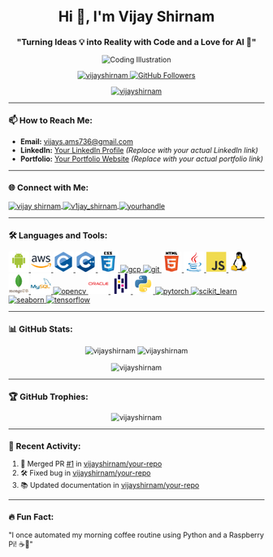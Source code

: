 <h1 align="center">Hi 👋, I'm Vijay Shirnam</h1>
<h3 align="center">"Turning Ideas 💡 into Reality with Code and a Love for AI 🤖"</h3>

<p align="center">
  <img src="https://cdn.filestackcontent.com/efbSR18hT5uRKuo0zoMA" alt="Coding Illustration" width="400" />
</p>

<p align="center">
  <a href="https://github.com/vijayshirnam">
    <img src="https://komarev.com/ghpvc/?username=vijayshirnam&label=Profile%20views&color=0e75b6&style=flat" alt="vijayshirnam" />
  </a>
  <a href="https://github.com/vijayshirnam?tab=followers">
    <img src="https://img.shields.io/github/followers/vijayshirnam?label=Followers&style=social" alt="GitHub Followers" />
  </a>
</p>

<p align="center">
  <a href="https://github.com/ryo-ma/github-profile-trophy">
    <img src="https://github-profile-trophy.vercel.app/?username=vijayshirnam&theme=onedark" alt="vijayshirnam" />
  </a>
</p>

---

### 📫 How to Reach Me:
- **Email:** vijays.ams736@gmail.com
- **LinkedIn:** [Your LinkedIn Profile](https://www.linkedin.com/in/yourprofile) *(Replace with your actual LinkedIn link)*
- **Portfolio:** [Your Portfolio Website](https://yourportfolio.com) *(Replace with your actual portfolio link)*

---

### 🌐 Connect with Me:
<p align="left">
  <a href="https://fb.com/vijay shirnam" target="blank">
    <img align="center" src="https://raw.githubusercontent.com/rahuldkjain/github-profile-readme-generator/master/src/images/icons/Social/facebook.svg" alt="vijay shirnam" height="30" width="40" />
  </a>
  <a href="https://instagram.com/v1jay_shirnam" target="blank">
    <img align="center" src="https://raw.githubusercontent.com/rahuldkjain/github-profile-readme-generator/master/src/images/icons/Social/instagram.svg" alt="v1jay_shirnam" height="30" width="40" />
  </a>
  <a href="https://twitter.com/yourhandle" target="blank">
    <img align="center" src="https://raw.githubusercontent.com/rahuldkjain/github-profile-readme-generator/master/src/images/icons/Social/twitter.svg" alt="yourhandle" height="30" width="40" />
  </a>
</p>

---

### 🛠️ Languages and Tools:
<p align="left">
  <a href="https://developer.android.com" target="_blank" rel="noreferrer">
    <img src="https://raw.githubusercontent.com/devicons/devicon/master/icons/android/android-original-wordmark.svg" alt="android" width="40" height="40"/>
  </a>
  <a href="https://aws.amazon.com" target="_blank" rel="noreferrer">
    <img src="https://raw.githubusercontent.com/devicons/devicon/master/icons/amazonwebservices/amazonwebservices-original-wordmark.svg" alt="aws" width="40" height="40"/>
  </a>
  <a href="https://www.cprogramming.com/" target="_blank" rel="noreferrer">
    <img src="https://raw.githubusercontent.com/devicons/devicon/master/icons/c/c-original.svg" alt="c" width="40" height="40"/>
  </a>
  <a href="https://www.w3schools.com/cpp/" target="_blank" rel="noreferrer">
    <img src="https://raw.githubusercontent.com/devicons/devicon/master/icons/cplusplus/cplusplus-original.svg" alt="cplusplus" width="40" height="40"/>
  </a>
  <a href="https://www.w3schools.com/css/" target="_blank" rel="noreferrer">
    <img src="https://raw.githubusercontent.com/devicons/devicon/master/icons/css3/css3-original-wordmark.svg" alt="css3" width="40" height="40"/>
  </a>
  <a href="https://cloud.google.com" target="_blank" rel="noreferrer">
    <img src="https://www.vectorlogo.zone/logos/google_cloud/google_cloud-icon.svg" alt="gcp" width="40" height="40"/>
  </a>
  <a href="https://git-scm.com/" target="_blank" rel="noreferrer">
    <img src="https://www.vectorlogo.zone/logos/git-scm/git-scm-icon.svg" alt="git" width="40" height="40"/>
  </a>
  <a href="https://www.w3.org/html/" target="_blank" rel="noreferrer">
    <img src="https://raw.githubusercontent.com/devicons/devicon/master/icons/html5/html5-original-wordmark.svg" alt="html5" width="40" height="40"/>
  </a>
  <a href="https://www.java.com" target="_blank" rel="noreferrer">
    <img src="https://raw.githubusercontent.com/devicons/devicon/master/icons/java/java-original.svg" alt="java" width="40" height="40"/>
  </a>
  <a href="https://developer.mozilla.org/en-US/docs/Web/JavaScript" target="_blank" rel="noreferrer">
    <img src="https://raw.githubusercontent.com/devicons/devicon/master/icons/javascript/javascript-original.svg" alt="javascript" width="40" height="40"/>
  </a>
  <a href="https://www.linux.org/" target="_blank" rel="noreferrer">
    <img src="https://raw.githubusercontent.com/devicons/devicon/master/icons/linux/linux-original.svg" alt="linux" width="40" height="40"/>
  </a>
  <a href="https://www.mongodb.com/" target="_blank" rel="noreferrer">
    <img src="https://raw.githubusercontent.com/devicons/devicon/master/icons/mongodb/mongodb-original-wordmark.svg" alt="mongodb" width="40" height="40"/>
  </a>
  <a href="https://www.mysql.com/" target="_blank" rel="noreferrer">
    <img src="https://raw.githubusercontent.com/devicons/devicon/master/icons/mysql/mysql-original-wordmark.svg" alt="mysql" width="40" height="40"/>
  </a>
  <a href="https://opencv.org/" target="_blank" rel="noreferrer">
    <img src="https://www.vectorlogo.zone/logos/opencv/opencv-icon.svg" alt="opencv" width="40" height="40"/>
  </a>
  <a href="https://www.oracle.com/" target="_blank" rel="noreferrer">
    <img src="https://raw.githubusercontent.com/devicons/devicon/master/icons/oracle/oracle-original.svg" alt="oracle" width="40" height="40"/>
  </a>
  <a href="https://pandas.pydata.org/" target="_blank" rel="noreferrer">
    <img src="https://raw.githubusercontent.com/devicons/devicon/2ae2a900d2f041da66e950e4d48052658d850630/icons/pandas/pandas-original.svg" alt="pandas" width="40" height="40"/>
  </a>
  <a href="https://www.python.org" target="_blank" rel="noreferrer">
    <img src="https://raw.githubusercontent.com/devicons/devicon/master/icons/python/python-original.svg" alt="python" width="40" height="40"/>
  </a>
  <a href="https://pytorch.org/" target="_blank" rel="noreferrer">
    <img src="https://www.vectorlogo.zone/logos/pytorch/pytorch-icon.svg" alt="pytorch" width="40" height="40"/>
  </a>
  <a href="https://scikit-learn.org/" target="_blank" rel="noreferrer">
    <img src="https://upload.wikimedia.org/wikipedia/commons/0/05/Scikit_learn_logo_small.svg" alt="scikit_learn" width="40" height="40"/>
  </a>
  <a href="https://seaborn.pydata.org/" target="_blank" rel="noreferrer">
    <img src="https://seaborn.pydata.org/_images/logo-mark-lightbg.svg" alt="seaborn" width="40" height="40"/>
  </a>
  <a href="https://www.tensorflow.org" target="_blank" rel="noreferrer">
    <img src="https://www.vectorlogo.zone/logos/tensorflow/tensorflow-icon.svg" alt="tensorflow" width="40" height="40"/>
  </a>
</p>

---

### 📊 GitHub Stats:
<p align="center">
  <img align="center" src="https://github-readme-stats.vercel.app/api?username=vijayshirnam&show_icons=true&theme=dark&hide_border=true" alt="vijayshirnam" />
  <img align="center" src="https://github-readme-stats.vercel.app/api/top-langs?username=vijayshirnam&show_icons=true&theme=dark&hide_border=true&layout=compact" alt="vijayshirnam" />
</p>

<p align="center">
  <img align="center" src="https://github-readme-streak-stats.herokuapp.com/?user=vijayshirnam&theme=dark&hide_border=true" alt="vijayshirnam" />
</p>

---

### 🏆 GitHub Trophies:
<p align="center">
  <img src="https://github-profile-trophy.vercel.app/?username=vijayshirnam&theme=onedark&no-frame=true&row=1&column=7" alt="vijayshirnam" />
</p>

---

### 🚀 Recent Activity:
<!--START_SECTION:activity-->
1. 🎉 Merged PR [#1](https://github.com/vijayshirnam/your-repo/pull/1) in [vijayshirnam/your-repo](https://github.com/vijayshirnam/your-repo)
2. 🛠️ Fixed bug in [vijayshirnam/your-repo](https://github.com/vijayshirnam/your-repo)
3. 📚 Updated documentation in [vijayshirnam/your-repo](https://github.com/vijayshirnam/your-repo)
<!--END_SECTION:activity-->

---

### 🔥 Fun Fact:
"I once automated my morning coffee routine using Python and a Raspberry Pi! ☕🤖"
